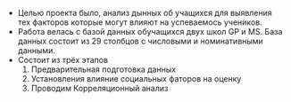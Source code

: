 - Целью проекта было, анализ дынных об учащихся для выявления тех факторов которые могут влияют на успеваемось учеников.
- Работа велась с базой данных обучащихся двух школ GP и MS. База данных состоит из 29 столбцов с числовыми и номинативными данными.
- Состоит из трёх этапов 
     1. Предварительная подготовка данных
     2. Установления влияние социальных фаторов на оценку
     3. Проводим Корреляционный анализ
